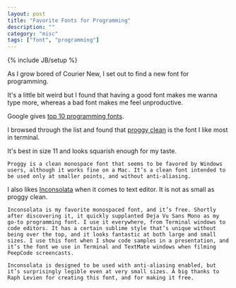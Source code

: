 ```yaml
---
layout: post
title: "Favorite Fonts for Programming"
description: ""
category: "misc"
tags: ["font", "programming"]
---
```

{% include JB/setup %}

As I grow bored of Courier New, I set out to find a new font for programming.

It's a little bit weird but I found that having a good font makes me wanna type more, whereas a bad font makes me feel unproductive.

Google gives <a href="http://hivelogic.com/articles/top-10-programming-fonts">top 10 programming fonts</a>.

I browsed through the list and found that <a href="http://www.proggyfonts.net">proggy clean</a> is the font I like most in terminal.

It's best in size 11 and looks squarish enough for my taste.

    Proggy is a clean monospace font that seems to be favored by Windows users, although it works fine on a Mac. It’s a clean font intended to be used only at smaller points, and without anti-aliasing.


I also likes <a href="http://www.levien.com/type/myfonts/inconsolata.html">Inconsolata</a> when it comes to text editor. It is not as small as proggy clean.

    Inconsolata is my favorite monospaced font, and it’s free. Shortly after discovering it, it quickly supplanted Deja Vu Sans Mono as my go-to programming font. I use it everywhere, from Terminal windows to code editors. It has a certain sublime style that’s unique without being over the top, and it looks fantastic at both large and small sizes. I use this font when I show code samples in a presentation, and it’s the font we use in Terminal and TextMate windows when filming PeepCode screencasts.

    Inconsolata is designed to be used with anti-aliasing enabled, but it’s surprisingly legible even at very small sizes. A big thanks to Raph Levien for creating this font, and for making it free.

